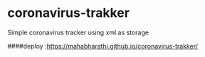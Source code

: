# coronavirus-trakker
Simple coronavirus tracker using xml as storage

####deploy :https://mahabharathi.github.io/coronavirus-trakker/
